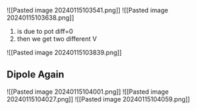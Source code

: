 ![[Pasted image 20240115103541.png]]
![[Pasted image 20240115103638.png]]
1) is due to pot diff=0
4) then we get two different V

![[Pasted image 20240115103839.png]]

## Dipole Again

![[Pasted image 20240115104001.png]]
![[Pasted image 20240115104027.png]]
![[Pasted image 20240115104059.png]]
